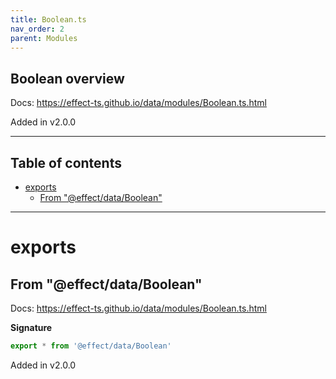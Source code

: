 ```yaml
---
title: Boolean.ts
nav_order: 2
parent: Modules
---
```


## Boolean overview

Docs: https://effect-ts.github.io/data/modules/Boolean.ts.html

Added in v2.0.0

---

<h2 class="text-delta">Table of contents</h2>

- [exports](#exports)
  - [From "@effect/data/Boolean"](#from-effectdataboolean)

---

# exports

## From "@effect/data/Boolean"

Docs: https://effect-ts.github.io/data/modules/Boolean.ts.html

**Signature**

```ts
export * from '@effect/data/Boolean'
```

Added in v2.0.0

